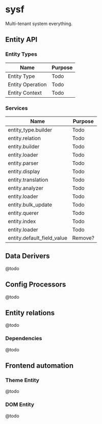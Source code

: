 # sysf

Multi-tenant system everything.


## Entity API

### Entity Types

Name | Purpose
--- | ---
Entity Type | Todo
Entity Operation | Todo
Entity Context | Todo

### Services

Name | Purpose
--- | ---
entity_type.builder | Todo
entity.relation | Todo
entity.builder | Todo
entity.loader | Todo
entity.parser | Todo
entity.display | Todo
entity.translation | Todo
entity.analyzer | Todo
entity.loader | Todo
entity.bulk_update | Todo
entity.querer | Todo
entity.index | Todo
entity.loader | Todo
entity.default_field_value | Remove?

## Data Derivers

@todo

## Config Processors

@todo

## Entity relations

@todo

### Dependencies

@todo

## Frontend automation

### Theme Entity

@todo

### DOM Entity

@todo
